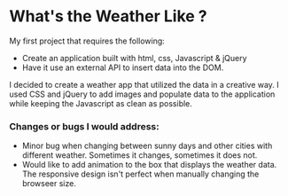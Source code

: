 # What's the Weather Like ?
My first project that requires the following:
<ul>
  <li>Create an application built with html, css, Javascript &amp; jQuery</li> 
  <li>Have it use an external API to insert data into the DOM.</li>
</ul>
<p>I decided to create a weather app that utilized the data in a creative way. I used
CSS and jQuery to add images and populate data to the application while keeping
the Javascript as clean as possible.</p>

<h3>Changes or bugs I would address: </h3>
<ul>
  <li>Minor bug when changing between sunny days and other cities with different weather. Sometimes it changes, sometimes it does not.</li>
  <li>Would like to add animation to the box that displays the weather data.</li>
  </li>The responsive design isn't perfect when manually changing the browseer size.</li>

